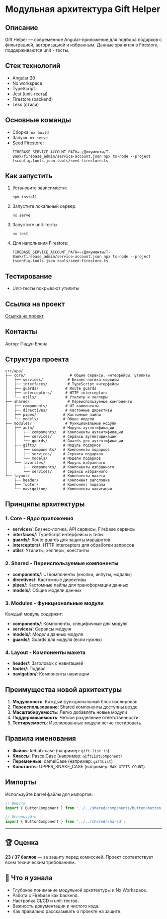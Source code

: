 # Модульная архитектура Gift Helper

## Описание

Gift Helper — современное Angular-приложение для подбора подарков с фильтрацией, авторизацией и избранным. Данные хранятся в Firestore, поддерживаются unit - тесты.

## Стек технологий

- Angular 20
- Nx workspace
- TypeScript
- Jest (unit-тесты)
- Firestore (backend)
- Less (стили)

## Основные команды

- Сборка: `nx build`
- Запуск: `nx serve`
- Seed Firestore:
  ```
  FIREBASE_SERVICE_ACCOUNT_PATH=~/Документы/T-Bank/firebase_admin/service-account.json npx ts-node --project tsconfig.tools.json tools/seed-firestore.ts
  ```

## Как запустить

1. Установите зависимости:
    ```
    npm install
    ```
2. Запустите локальный сервер:
    ```
    nx serve
    ```
3. Запустите unit-тесты:
    ```
    nx test
    ```
4. Для наполнения Firestore:
    ```
    FIREBASE_SERVICE_ACCOUNT_PATH=~/Документы/T-Bank/firebase_admin/service-account.json npx ts-node --project tsconfig.tools.json tools/seed-firestore.ts
    ```

## Тестирование

- Unit-тесты покрывают утилиты

## Ссылка на проект

[Ссылка на проект](https://gifty-plum.vercel.app/)

## Контакты

Автор: Падун Елена

## Структура проекта

```
src/app/
├── core/                    # Общие сервисы, интерфейсы, утилиты
│   ├── services/           # Бизнес-логика сервисы
│   ├── interfaces/         # TypeScript интерфейсы
│   ├── guards/            # Route guards
│   ├── interceptors/      # HTTP interceptors
│   └── utils/             # Утилиты и хелперы
├── shared/                 # Переиспользуемые компоненты
│   ├── components/        # UI компоненты
│   ├── directives/        # Кастомные директивы
│   ├── pipes/            # Кастомные пайпы
│   └── models/           # Общие модели
├── modules/               # Функциональные модули
│   ├── auth/             # Модуль аутентификации
│   │   ├── components/   # Компоненты аутентификации
│   │   ├── services/     # Сервисы аутентификации
│   │   └── guards/       # Guards для аутентификации
│   ├── gifts/            # Модуль подарков
│   │   ├── components/   # Компоненты подарков
│   │   ├── services/     # Сервисы подарков
│   │   └── models/       # Модели подарков
│   └── favorites/        # Модуль избранного
│       ├── components/   # Компоненты избранного
│       └── services/     # Сервисы избранного
└── layout/               # Компоненты макета
    ├── header/           # Компонент заголовка
    ├── footer/           # Компонент подвала
    └── navigation/       # Компоненты навигации
```

## Принципы архитектуры

### 1. **Core** - Ядро приложения
- **services/**: Бизнес-логика, API сервисы, Firebase сервисы
- **interfaces/**: TypeScript интерфейсы и типы
- **guards/**: Route guards для защиты маршрутов
- **interceptors/**: HTTP interceptors для обработки запросов
- **utils/**: Утилиты, хелперы, константы

### 2. **Shared** - Переиспользуемые компоненты
- **components/**: UI компоненты (кнопки, инпуты, модалы)
- **directives/**: Кастомные директивы
- **pipes/**: Кастомные пайпы для трансформации данных
- **models/**: Общие модели данных

### 3. **Modules** - Функциональные модули
Каждый модуль содержит:
- **components/**: Компоненты, специфичные для модуля
- **services/**: Сервисы модуля
- **models/**: Модели данных модуля
- **guards/**: Guards для модуля (если нужны)

### 4. **Layout** - Компоненты макета
- **header/**: Заголовок с навигацией
- **footer/**: Подвал
- **navigation/**: Компоненты навигации

## Преимущества новой архитектуры

1. **Модульность**: Каждый функциональный блок изолирован
2. **Переиспользование**: Shared компоненты доступны везде
3. **Масштабируемость**: Легко добавлять новые модули
4. **Поддерживаемость**: Четкое разделение ответственности
5. **Тестируемость**: Изолированные модули легче тестировать

## Правила именования

- **Файлы**: kebab-case (например: `gift-list.ts`)
- **Классы**: PascalCase (например: `GiftListComponent`)
- **Переменные**: camelCase (например: `giftList`)
- **Константы**: UPPER_SNAKE_CASE (например: `MAX_GIFTS_COUNT`)

## Импорты

Используйте barrel файлы для импортов:
```typescript
// Вместо
import { ButtonComponent } from '../../shared/components/button/button';

// Используйте
import { ButtonComponent } from '../../shared/shared';

```
---

## 🏆 Оценка
**23 / 37 баллов** — за защиту перед комиссией. Проект соответствует всем техническим требованиям.

## 🧠 Что я узнала
- Глубокое понимание модульной архитектуры и Nx Workspace.
- Работа с Firebase как backend.
- Настройка CI/CD и unit-тестов.
- Важность документации и чистого кода.
- Как правильно рассказывать о проекте на защите.
